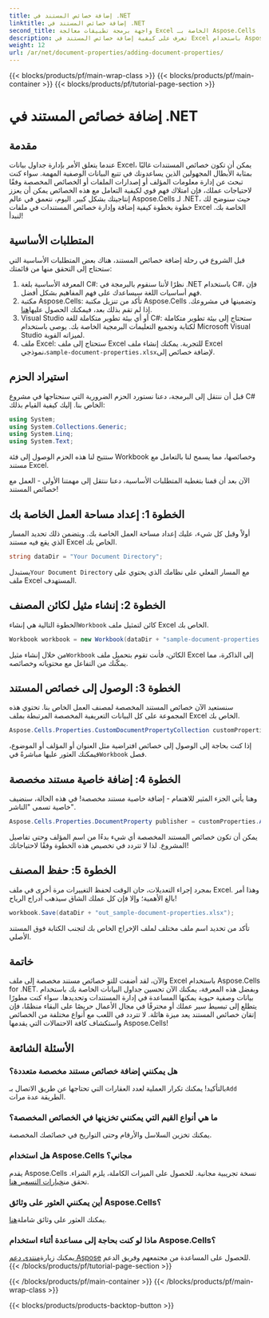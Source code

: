 ```yaml
---
title: إضافة خصائص المستند في .NET
linktitle: إضافة خصائص المستند في .NET
second_title: واجهة برمجة تطبيقات معالجة Excel الخاصة بـ Aspose.Cells .NET
description: تعرف على كيفية إضافة خصائص المستند في Excel باستخدام Aspose.Cells لـ .NET باستخدام هذا الدليل التفصيلي خطوة بخطوة.
weight: 12
url: /ar/net/document-properties/adding-document-properties/
---
```


{{< blocks/products/pf/main-wrap-class >}}
{{< blocks/products/pf/main-container >}}
{{< blocks/products/pf/tutorial-page-section >}}

# إضافة خصائص المستند في .NET

## مقدمة
عندما يتعلق الأمر بإدارة جداول بيانات Excel، يمكن أن تكون خصائص المستندات غالبًا بمثابة الأبطال المجهولين الذين يساعدونك في تتبع البيانات الوصفية المهمة. سواء كنت تبحث عن إدارة معلومات المؤلف أو إصدارات الملفات أو الخصائص المخصصة وفقًا لاحتياجات عملك، فإن امتلاك فهم قوي لكيفية التعامل مع هذه الخصائص يمكن أن يعزز إنتاجيتك بشكل كبير. اليوم، نتعمق في عالم Aspose.Cells لـ .NET، حيث سنوضح لك خطوة بخطوة كيفية إضافة وإدارة خصائص المستندات في ملفات Excel الخاصة بك. لنبدأ!
## المتطلبات الأساسية
قبل الشروع في رحلة إضافة خصائص المستند، هناك بعض المتطلبات الأساسية التي ستحتاج إلى التحقق منها من قائمتك:
1. المعرفة الأساسية بلغة C#: نظرًا لأننا سنقوم بالبرمجة في .NET باستخدام C#، فإن فهم أساسيات اللغة سيساعدك على فهم المفاهيم بشكل أفضل.
2.  مكتبة Aspose.Cells: تأكد من تنزيل مكتبة Aspose.Cells وتضمينها في مشروعك. إذا لم تقم بذلك بعد، فيمكنك الحصول عليها[هنا](https://releases.aspose.com/cells/net/).
3. Visual Studio أو أي بيئة تطوير متكاملة للغة C#: ستحتاج إلى بيئة تطوير متكاملة لكتابة وتجميع التعليمات البرمجية الخاصة بك. يوصى باستخدام Microsoft Visual Studio لميزاته القوية.
4.  ملف Excel: ستحتاج إلى ملف Excel للتجربة. يمكنك إنشاء ملف Excel نموذجي،`sample-document-properties.xlsx`لإضافة خصائص إلى.
## استيراد الحزم
قبل أن ننتقل إلى البرمجة، دعنا نستورد الحزم الضرورية التي سنحتاجها في مشروع C# الخاص بنا. إليك كيفية القيام بذلك:
```csharp
using System;
using System.Collections.Generic;
using System.Linq;
using System.Text;
```
ستتيح لنا هذه الحزم الوصول إلى فئة Workbook وخصائصها، مما يسمح لنا بالتعامل مع مستند Excel.

الآن بعد أن قمنا بتغطية المتطلبات الأساسية، دعنا ننتقل إلى مهمتنا الأولى - العمل مع خصائص المستند!
## الخطوة 1: إعداد مساحة العمل الخاصة بك
أولاً وقبل كل شيء، عليك إعداد مساحة العمل الخاصة بك. ويتضمن ذلك تحديد المسار الذي يقع فيه مستند Excel الخاص بك.
```csharp
string dataDir = "Your Document Directory";
```
 يستبدل`Your Document Directory` مع المسار الفعلي على نظامك الذي يحتوي على ملف Excel المستهدف.
## الخطوة 2: إنشاء مثيل لكائن المصنف
 الخطوة التالية هي إنشاء`Workbook` كائن لتمثيل ملف Excel الخاص بك.
```csharp
Workbook workbook = new Workbook(dataDir + "sample-document-properties.xlsx");
```
 من خلال إنشاء مثيل`Workbook` الكائن، فأنت تقوم بتحميل ملف Excel إلى الذاكرة، مما يمكّنك من التفاعل مع محتوياته وخصائصه.
## الخطوة 3: الوصول إلى خصائص المستند
سنستعيد الآن خصائص المستند المخصصة لمصنف العمل الخاص بنا. تحتوي هذه المجموعة على كل البيانات التعريفية المخصصة المرتبطة بملف Excel الخاص بك.
```csharp
Aspose.Cells.Properties.CustomDocumentPropertyCollection customProperties = workbook.Worksheets.CustomDocumentProperties;
```
 إذا كنت بحاجة إلى الوصول إلى خصائص افتراضية مثل العنوان أو المؤلف أو الموضوع، فيمكنك العثور عليها مباشرةً في`Workbook` فصل.
## الخطوة 4: إضافة خاصية مستند مخصصة
وهنا يأتي الجزء المثير للاهتمام - إضافة خاصية مستند مخصصة! في هذه الحالة، سنضيف خاصية تسمى "الناشر".
```csharp
Aspose.Cells.Properties.DocumentProperty publisher = customProperties.Add("Publisher", "Aspose");
```
يمكن أن تكون خصائص المستند المخصصة أي شيء بدءًا من اسم المؤلف وحتى تفاصيل المشروع. لذا لا تتردد في تخصيص هذه الخطوة وفقًا لاحتياجاتك!
## الخطوة 5: حفظ المصنف
بمجرد إجراء التعديلات، حان الوقت لحفظ التغييرات مرة أخرى في ملف Excel. وهذا أمر بالغ الأهمية؛ وإلا فإن كل عملك الشاق سيذهب أدراج الرياح!
```csharp
workbook.Save(dataDir + "out_sample-document-properties.xlsx");
```
تأكد من تحديد اسم ملف مختلف لملف الإخراج الخاص بك لتجنب الكتابة فوق المستند الأصلي.

## خاتمة
والآن، لقد أضفت للتو خصائص مستند مخصصة إلى ملف Excel باستخدام Aspose.Cells for .NET. وبفضل هذه المعرفة، يمكنك الآن تحسين جداول البيانات الخاصة بك باستخدام بيانات وصفية حيوية يمكنها المساعدة في إدارة المستندات وتحديدها. سواء كنت مطورًا يتطلع إلى تبسيط سير عملك أو محترفًا في مجال الأعمال حريصًا على البقاء منظمًا، فإن إتقان خصائص المستند يعد ميزة هائلة. 
لا تتردد في اللعب مع أنواع مختلفة من الخصائص واستكشاف كافة الاحتمالات التي يقدمها Aspose.Cells!
## الأسئلة الشائعة
### هل يمكنني إضافة خصائص مستند مخصصة متعددة؟
 بالتأكيد! يمكنك تكرار العملية لعدد العقارات التي تحتاجها عن طريق الاتصال بـ`Add` الطريقة عدة مرات.
### ما هي أنواع القيم التي يمكنني تخزينها في الخصائص المخصصة؟
يمكنك تخزين السلاسل والأرقام وحتى التواريخ في خصائصك المخصصة.
### هل استخدام Aspose.Cells مجاني؟
 يقدم Aspose.Cells نسخة تجريبية مجانية. للحصول على الميزات الكاملة، يلزم الشراء. تحقق من[خيارات التسعير هنا](https://purchase.aspose.com/buy).
### أين يمكنني العثور على وثائق Aspose.Cells؟
يمكنك العثور على وثائق شاملة[هنا](https://reference.aspose.com/cells/net/).
### ماذا لو كنت بحاجة إلى مساعدة أثناء استخدام Aspose.Cells؟
 يمكنك زيارة[منتدى دعم Aspose](https://forum.aspose.com/c/cells/9) للحصول على المساعدة من مجتمعهم وفريق الدعم.
{{< /blocks/products/pf/tutorial-page-section >}}

{{< /blocks/products/pf/main-container >}}
{{< /blocks/products/pf/main-wrap-class >}}

{{< blocks/products/products-backtop-button >}}
